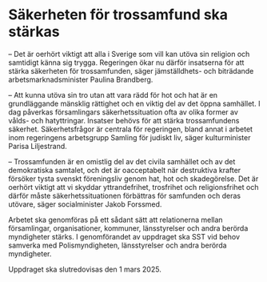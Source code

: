 # Säkerheten för trossamfund ska stärkas

– Det är oerhört viktigt att alla i Sverige som vill kan utöva sin religion och samtidigt känna sig trygga. Regeringen ökar nu därför insatserna för att stärka säkerheten för trossamfunden, säger jämställdhets- och biträdande arbetsmarknadsminister Paulina Brandberg.

– Att kunna utöva sin tro utan att vara rädd för hot och hat är en grundläggande mänsklig rättighet och en viktig del av det öppna samhället. I dag påverkas församlingars säkerhetssituation ofta av olika former av vålds- och hatyttringar. Insatser behövs för att stärka trossamfundens säkerhet. Säkerhetsfrågor är centrala för regeringen, bland annat i arbetet inom regeringens arbetsgrupp Samling för judiskt liv, säger kulturminister Parisa Liljestrand.

– Trossamfunden är en omistlig del av det civila samhället och av det demokratiska samtalet, och det är oacceptabelt när destruktiva krafter försöker tysta svenskt föreningsliv genom hat, hot och skadegörelse. Det är oerhört viktigt att vi skyddar yttrandefrihet, trosfrihet och religionsfrihet och därför måste säkerhetssituationen förbättras för samfunden och deras utövare, säger socialminister Jakob Forssmed.

Arbetet ska genomföras på ett sådant sätt att relationerna mellan församlingar, organisationer, kommuner, länsstyrelser och andra berörda myndigheter stärks. I genomförandet av uppdraget ska SST vid behov samverka med Polismyndigheten, länsstyrelser och andra berörda myndigheter.

Uppdraget ska slutredovisas den 1 mars 2025.
